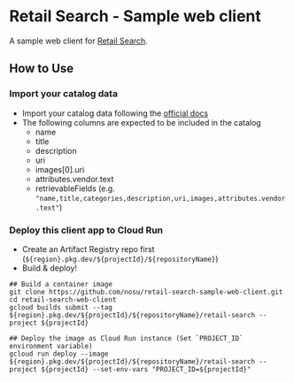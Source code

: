 # Retail Search - Sample web client

A sample web client for [Retail Search](https://cloud.google.com/solutions/retail-product-discovery).

## How to Use

### Import your catalog data

- Import your catalog data following the [official docs](https://cloud.google.com/retail/docs/upload-catalog)
- The following columns are expected to be included in the catalog
  - name
  - title
  - description
  - uri
  - images[0].uri
  - attributes.vendor.text
  - retrievableFields (e.g. `"name,title,categories,description,uri,images,attributes.vendor.text"`)

### Deploy this client app to Cloud Run

- Create an Artifact Registry repo first (`${region}.pkg.dev/${projectId}/${repositoryName}`)
- Build & deploy!

```
## Build a container image
git clone https://github.com/nosu/retail-search-sample-web-client.git
cd retail-search-web-client
gcloud builds submit --tag ${region}.pkg.dev/${projectId}/${repositoryName}/retail-search --project ${projectId}

## Deploy the image as Cloud Run instance (Set `PROJECT_ID` environment variable)
gcloud run deploy --image ${region}.pkg.dev/${projectId}/${repositoryName}/retail-search --project ${projectId} --set-env-vars "PROJECT_ID=${projectId}"
```
